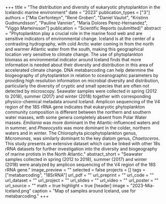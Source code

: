 +++
title = "The distribution and diversity of eukaryotic phytoplankton in the Icelandic marine environment"
date = "2023"
publication_types = ["3"]
authors = ["Mia Cerfonteyn", "René Groben", "Daniel Vaulot", "Kristinn Gudmundsson", "Pauline Vannier", "Maria Dolores Perez-Hernandez", "Viggo Marteinsson"]
publication = "Scientific Reports (submitted)"
abstract = "Phytoplankton play a crucial role in the marine food web and are sensitive indicators of environmental change. Iceland is at the center of a contrasting hydrography, with cold Arctic water coming in from the north and warmer Atlantic water from the south, making this geographical location very sensitive to climate change. The use of phytoplankton biomass as environmental indicator around Iceland finds that more information is needed about their diversity and distribution in this area of accelerated climate change. DNA metabarcoding can help determine the biogeography of phytoplankton in relation to oceanographic parameters by providing high resolution information on microbial diversity and distribution, particularly the diversity of cryptic and small species that are often not detected by microscopy. Seawater samples were collected in spring (2012 to 2018), summer (2017) and winter (2018) together with corresponding physico-chemical metadata around Iceland. Amplicon sequencing of the V4 region of the 18S rRNA gene indicates that eukaryotic phytoplankton community composition is different between the northern and southern water masses, with some genera completely absent from Polar Water masses. *Emiliania* was more dominant in the Atlantic-influenced waters and in summer, and *Phaeocystis* was more dominant in the colder, northern waters and in winter. The Chlorophyta picophytoplankton genus, *Micromonas*, was similarly dominant to the key diatom genus, *Chaetoceros*. This study presents an extensive dataset which can be linked with other 18s rRNA datasets for further investigation into the diversity and biogeography of marine protists in the North Atlantic."
abstract_short = "Seawater samples collected in spring (2012 to 2018), summer (2017) and winter (2018)  were analyzed by amplicon sequencing of the V4 region of the 18S rRNA gene."
image_preview = ""
selected = false
projects = []
tags = ["metabarcoding", "18SrRNA"]
url_pdf = ""
url_preprint = ""
url_code = ""
url_dataset = ""
url_project = ""
url_slides = ""
url_video = ""
url_poster = ""
url_source = ""
math = true
highlight = true
[header]
image = "2023-Mia-Iceland.png"
caption = "Map of samples around Iceland, use for metabarcoding."
+++
